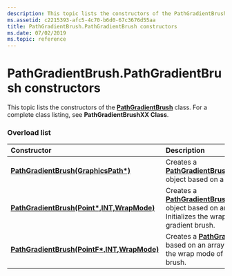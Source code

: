 ```yaml
---
description: This topic lists the constructors of the PathGradientBrush class. For a complete class listing, see PathGradientBrushXX Class.
ms.assetid: c2215393-afc5-4c70-b6d0-67c3676d55aa
title: PathGradientBrush.PathGradientBrush constructors
ms.date: 07/02/2019
ms.topic: reference
---
```


# PathGradientBrush.PathGradientBrush constructors

This topic lists the constructors of the [**PathGradientBrush**](/windows/win32/api/gdipluspath/nl-gdipluspath-pathgradientbrush) class. For a complete class listing, see **PathGradientBrushXX Class**.

### Overload list



| Constructor                                                                                                                                       | Description                                                                                                                                                                                                                                                 |
|:--------------------------------------------------------------------------------------------------------------------------------------------------|:------------------------------------------------------------------------------------------------------------------------------------------------------------------------------------------------------------------------------------------------------------|
| [**PathGradientBrush(GraphicsPath\*)**](/windows/win32/api/gdipluspath/nf-gdipluspath-pathgradientbrush-pathgradientbrush(inconstgraphicspath))                                             | Creates a [**PathGradientBrush::PathGradientBrush**](/windows/win32/api/gdipluspath/nf-gdipluspath-pathgradientbrush-pathgradientbrush(inconstgraphicspath)) object based on a [**GraphicsPath**](/windows/win32/api/gdipluspath/nl-gdipluspath-graphicspath) object.<br/>                                           |
| [**PathGradientBrush(Point\*,INT,WrapMode)**](/windows/win32/api/gdipluspath/nf-gdipluspath-pathgradientbrush-pathgradientbrush(inconstpoint_inint_inwrapmode))   | Creates a [**PathGradientBrush::PathGradientBrush**](/windows/win32/api/gdipluspath/nf-gdipluspath-pathgradientbrush-pathgradientbrush(inconstpoint_inint_inwrapmode)) object based on an array of points. Initializes the wrap mode of the path gradient brush.<br/> |
| [**PathGradientBrush(PointF\*,INT,WrapMode)**](/windows/win32/api/gdipluspath/nf-gdipluspath-pathgradientbrush-pathgradientbrush(inconstpointf_inint_inwrapmode)) | Creates a [**PathGradientBrush**](/windows/win32/api/gdipluspath/nl-gdipluspath-pathgradientbrush) object based on an array of points. Initializes the wrap mode of the path gradient brush.<br/>                                                                          |



 

 
